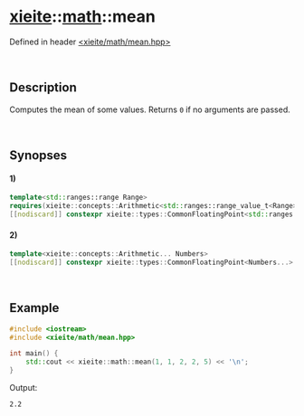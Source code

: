 # [xieite](../../xieite.md)\:\:[math](../../math.md)\:\:mean
Defined in header [<xieite/math/mean.hpp>](../../../include/xieite/math/mean.hpp)

&nbsp;

## Description
Computes the mean of some values. Returns `0` if no arguments are passed.

&nbsp;

## Synopses
#### 1)
```cpp
template<std::ranges::range Range>
requires(xieite::concepts::Arithmetic<std::ranges::range_value_t<Range>>)
[[nodiscard]] constexpr xieite::types::CommonFloatingPoint<std::ranges::range_value_t<Range>> mean(const Range& range) noexcept;
```
#### 2)
```cpp
template<xieite::concepts::Arithmetic... Numbers>
[[nodiscard]] constexpr xieite::types::CommonFloatingPoint<Numbers...> mean(const Numbers... values) noexcept;
```

&nbsp;

## Example
```cpp
#include <iostream>
#include <xieite/math/mean.hpp>

int main() {
    std::cout << xieite::math::mean(1, 1, 2, 2, 5) << '\n';
}
```
Output:
```
2.2
```
